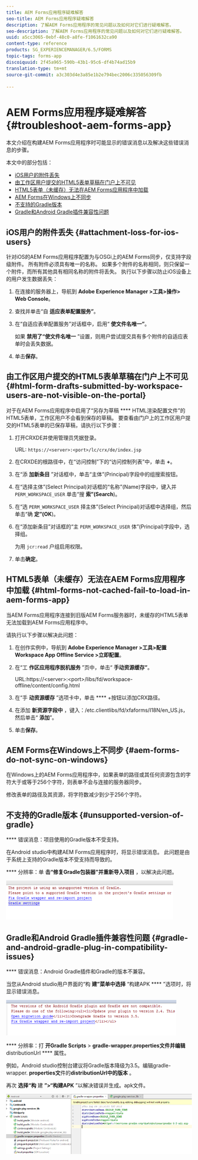 ```yaml
---
title: AEM Forms应用程序疑难解答
seo-title: AEM Forms应用程序疑难解答
description: 了解AEM Forms应用程序的常见问题以及如何对它们进行疑难解答。
seo-description: 了解AEM Forms应用程序的常见问题以及如何对它们进行疑难解答。
uuid: a5cc3065-0ebf-48c0-a8fe-f1061632ca90
content-type: reference
products: SG_EXPERIENCEMANAGER/6.5/FORMS
topic-tags: forms-app
discoiquuid: 2f45a965-590b-43b1-95c6-df4b74ad15b9
translation-type: tm+mt
source-git-commit: a3c303d4e3a85e1b2e794bec2006c335056309fb

---
```



# AEM Forms应用程序疑难解答 {#troubleshoot-aem-forms-app}

本文介绍在构建AEM Forms应用程序时可能显示的错误消息以及解决这些错误消息的步骤。

本文中的部分包括：

* [iOS用户的附件丢失](/help/forms/using/issues-aem-forms-app.md#attachment-loss-for-ios-users)
* [由工作区用户提交的HTML5表单草稿在门户上不可见](/help/forms/using/issues-aem-forms-app.md#html-form-drafts-submitted-by-workspace-users-are-not-visible-on-the-portal)
* [HTML5表单（未缓存）无法在AEM Forms应用程序中加载](/help/forms/using/issues-aem-forms-app.md#html-forms-not-cached-fail-to-load-in-aem-forms-app)
* [AEM Forms在Windows上不同步](/help/forms/using/issues-aem-forms-app.md#aem-forms-do-not-sync-on-windows)
* [不支持的Gradle版本](/help/forms/using/issues-aem-forms-app.md#unsupported-version-of-gradle)
* [Gradle和Android Gradle插件兼容性问题](/help/forms/using/issues-aem-forms-app.md#gradle-and-android-gradle-plug-in-compatibility-issues)

## iOS用户的附件丢失 {#attachment-loss-for-ios-users}

针对iOS的AEM Forms应用程序配置为与OSGi上的AEM Forms同步，仅支持字段级附件。 所有附件必须具有唯一的名称。 如果多个附件的名称相同，则只保留一个附件，而所有其他具有相同名称的附件将丢失。 执行以下步骤以防止iOS设备上的用户发生数据丢失：

1. 在连接的服务器上，导航到 **Adobe Experience Manager >工具>操作> Web Console**。
1. 查找并单击“自 **适应表单配置服务”**。
1. 在“自适应表单配置服务”对话框中，启用“ **使文件名唯一”**。

   如果 **禁用了“使文件名唯一** ”设置，则用户尝试提交具有多个附件的自适应表单时会丢失数据。

1. 单击&#x200B;**保存**。

## 由工作区用户提交的HTML5表单草稿在门户上不可见 {#html-form-drafts-submitted-by-workspace-users-are-not-visible-on-the-portal}

对于在AEM Forms应用程序中启用了“另存为草稿 **** HTML渲染配置文件”的HTML5表单，工作区用户不会看到保存的草稿。 要查看由门户上的工作区用户提交的HTML5表单的已保存草稿，请执行以下步骤：

1. 打开CRXDE并使用管理员凭据登录。

   URL: `https://<server>:<port>/lc/crx/de/index.jsp`

1. 在CRXDE的根路径中，在“访问控制”下的“访问控制列表”中，单击 **+**。
1. 在“添 **加新条目** ”对话框中，单击“主体”(Principal)字段中的组搜索按钮。
1. 在“选择主体”(Select Principal)对话框的“名称”(Name)字段中，键入并 `PERM_WORKSPACE_USER` 单击“搜 **索”(Search**)。
1. 在“选 `PERM_WORKSPACE_USER` 择主体”(Select Principal)对话框中选择组，然后单击“确 **定”(OK**)。
1. 在“添加新条目”对话框的“主 `PERM_WORKSPACE_USER` 体”(Principal)字段中，选择组。

   为用 `jcr:read` 户组启用权限。

1. 单击&#x200B;**确定**。

## HTML5表单（未缓存）无法在AEM Forms应用程序中加载 {#html-forms-not-cached-fail-to-load-in-aem-forms-app}

当AEM Forms应用程序连接到旧版AEM Forms服务器时，未缓存的HTML5表单无法加载到AEM Forms应用程序中。

请执行以下步骤以解决此问题：

1. 在创作实例中，导航到 **Adobe Experience Manager >工具>配置Workspace App Offline Service >立即配置**。
1. 在“工 **作区应用程序脱机服务** ”页中，单击“ **手动资源缓存”**。

   URL:https://&lt;server>:&lt;port>/libs/fd/workspace-offline/content/config.html

1. 在“手 **动资源缓存** ”选项卡中，单击 **** +按钮以添加CRX路径。
1. 在添加 **新资源字段中** ，键入：/etc.clientlibs/fd/xfaforms/I18N/en_US.js，然后单击“ **添加**”。
1. 单击&#x200B;**保存**。

## AEM Forms在Windows上不同步 {#aem-forms-do-not-sync-on-windows}

在Windows上的AEM Forms应用程序中，如果表单的路径或其任何资源包含的字符大于或等于256个字符，则表单不会与连接的服务器同步。

修改表单的路径及其资源，将字符数减少到少于256个字符。

## 不支持的Gradle版本 {#unsupported-version-of-gradle}

**** 错误消息：项目使用的Gradle版本不受支持。

在Android studio中构建AEM Forms应用程序时，将显示错误消息。 此问题是由于系统上支持的Gradle版本不受支持而导致的。

**** 分辨率：单 **击“修复Gradle包装器”并重新导入项目** ，以解决此问题。

![gradle_unsupported_version](assets/gradle_unsupported_version.png)

## Gradle和Android Gradle插件兼容性问题 {#gradle-and-android-gradle-plug-in-compatibility-issues}

**** 错误消息：Android Gradle插件和Gradle的版本不兼容。

当您从Android studio用户界面的“构 **建”菜单中选择** “构建APK **** ”选项时，将显示错误消息。

![gradle_plugin_compatibility](assets/gradle_plugin_compatibility.png)

**** 分辨率：打 **开Gradle Scripts** > **gradle-wrapper.properties文件并编辑** distributionUrl **** 属性。

例如，Android studio控制台建议将Gradle版本降级为3.5。编辑gradle-wrapper. **properties文**&#x200B;件的&#x200B;**distributionUrl中的版本** 。

再次 **选择“构** 建 **”>“构建APK** ”以解决错误并生成。apk文件。

![gradle_wrapper_properties](assets/gradle_wrapper_properties.png)

